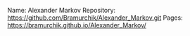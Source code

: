 Name: Alexander Markov
Repository: https://github.com/Bramurchik/Alexander_Markov.git
Pages: https://bramurchik.github.io/Alexander_Markov/
